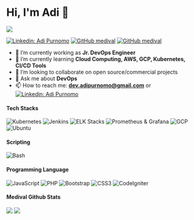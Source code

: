 # Hi, I'm Adi :wave: 
![](https://sdtimes.com/wp-content/uploads/2017/10/29682337-83f3017e-88bf-11e7-846c-138e9639b87f.png)

[![Linkedin: Adi Purnomo](https://img.shields.io/badge/-medival-blue?style=flat-square&logo=Linkedin&logoColor=white&link=https://www.linkedin.com/in/adiipurnomo/)](https://www.linkedin.com/in/adiipurnomo/)
[![GitHub medival](https://img.shields.io/github/followers/medival?label=follow&style=social)](https://github.com/medival)
[![GitHub medival](https://img.shields.io/github/stars/medival?label=stars&style=social)](https://github.com/medival)


- 🔭 I’m currently working as **Jr. DevOps Engineer**
- 🌱 I’m currently learning **Cloud Computing, AWS, GCP, Kubernetes, CI/CD Tools**
- 👯 I’m looking to collaborate on open source/commercial projects
- 💬 Ask me about **DevOps**
- 📫 How to reach me: **dev.adipurnomo@gmail.com** or [![Linkedin: Adi Purnomo](https://img.shields.io/badge/-medival-blue?style=flat-square&logo=Linkedin&logoColor=white&link=https://www.linkedin.com/in/adiipurnomo/)](https://www.linkedin.com/in/adiipurnomo/)

#### Tech Stacks 
![Kubernetes](https://img.shields.io/badge/Kubernetes-intermediate-blue)
![Jenkins](https://img.shields.io/badge/Jenkins-intermediate-white)
![ELK Stacks](https://img.shields.io/badge/ELK-intermediate-green)
![Prometheus & Grafana](https://img.shields.io/badge/Prometehus&Grafana-intermediate-orange)
![GCP](https://img.shields.io/badge/GCP-intermediate-green)
![Ubuntu](https://img.shields.io/badge/Ubuntu-intermediate-orange)
  
#### Scripting
![Bash](https://img.shields.io/badge/Bash-Intermediate-green)
  
#### Programming Language
![JavaScript](https://img.shields.io/badge/JavaScript-Beginner-yellow)
![PHP](https://img.shields.io/badge/PHP-Beginner-lightblue)
![Bootstrap](https://img.shields.io/badge/Bootstrap-Intermediet-purple)
![CSS3](https://img.shields.io/badge/Tailwind-intermediate-cyan)
![CodeIgniter](https://img.shields.io/badge/CodeIgniter-intermediate-orange)
  
#### Medival Github Stats 

<p align= center">
 <img  src="https://github-readme-stats.vercel.app/api?username=medival&show_icons=true&theme=radical" />
 <img  src="https://github-readme-streak-stats.herokuapp.com/?user=medival&show_icons=true&locale=en&layout=compact&theme=radical&line_height=0" />
</p> 
